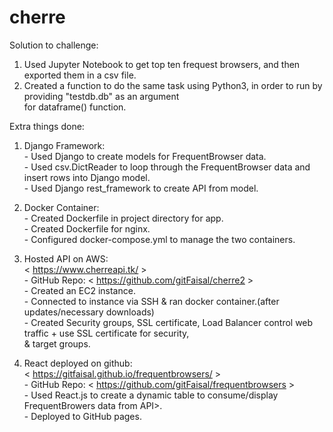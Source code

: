 # cherre

Solution to challenge: 
1) Used Jupyter Notebook to get top ten frequest browsers, and then exported them in a csv file.<br>
2) Created a function to do the same task using Python3, in order to run by providing "testdb.db" as an argument<br>
                          for dataframe() function.<br> 
                       
                       
Extra things done:

1) Django Framework:<br> 
                    - Used Django to create models for FrequentBrowser data.<br>
                     - Used csv.DictReader to loop through the FrequentBrowser data and insert rows into Django model.<br>
                     - Used Django rest_framework to create API from model. <br>
                 
2) Docker Container:<br> - Created Dockerfile in project directory for app.<br>
                     - Created Dockerfile for nginx.<br>
                     - Configured docker-compose.yml to manage the two containers. <br>
                     
3) Hosted API on AWS:<br>< https://www.cherreapi.tk/ > <br>
                      - GitHub Repo: < https://github.com/gitFaisal/cherre2 ><br>
                      - Created an EC2 instance.<br>
                      - Connected to instance via SSH & ran docker container.(after updates/necessary downloads) <br>
                      - Created Security groups, SSL certificate, Load Balancer control web traffic + use SSL certificate for security,<br>
                        & target groups.<br> 

4) React deployed on github:<br> < https://gitfaisal.github.io/frequentbrowsers/ ><br>
                      - GitHub Repo: < https://github.com/gitFaisal/frequentbrowsers ><br>
                      - Used React.js to create a dynamic table to consume/display FrequentBrowers data from API>.<br>
                      - Deployed to GitHub pages.<br>
